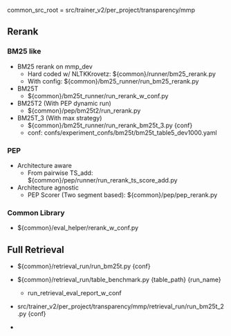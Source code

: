 
common_src_root = src/trainer_v2/per_project/transparency/mmp

## Rerank

### BM25 like

* BM25 rerank on mmp_dev
  * Hard coded w/ NLTKKrovetz: ${common}/runner/bm25_rerank.py
  * With config: ${common}/bm25_runner/run_bm25_rerank.py
* BM25T
  * ${common}/bm25t_runner/run_rerank_w_conf.py
* BM25T2 (With PEP dynamic run)
  * ${common}/pep/bm25t2/run_rerank.py
* BM25T_3 (With max strategy)
  * ${common}/bm25t_runner/run_rerank_bm25t_3.py {conf}
  * conf: confs/experiment_confs/bm25t/bm25t_table5_dev1000.yaml

### PEP

* Architecture aware
  * From pairwise TS_add: ${common}/pep/runner/run_rerank_ts_score_add.py
* Architecture agnostic
  * PEP Scorer (Two segment based): ${common}/pep/pep_rerank.py


### Common Library
* ${common}/eval_helper/rerank_w_conf.py



## Full Retrieval

* ${common}/retrieval_run/run_bm25t.py {conf} 
* ${common}/retrieval_run/table_benchmark.py {table_path} {run_name}
  * run_retrieval_eval_report_w_conf

* src/trainer_v2/per_project/transparency/mmp/retrieval_run/run_bm25t_2.py {conf}
* 